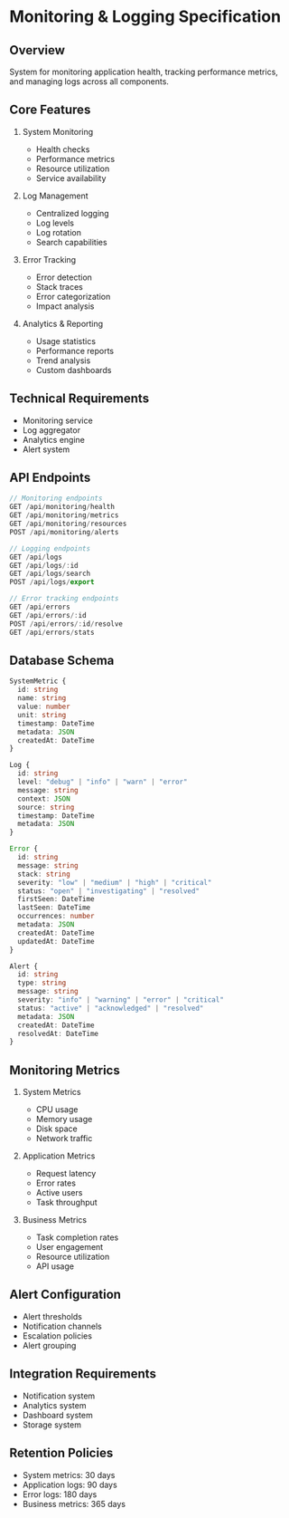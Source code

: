 # Monitoring & Logging Specification

## Overview
System for monitoring application health, tracking performance metrics, and managing logs across all components.

## Core Features
1. System Monitoring
   - Health checks
   - Performance metrics
   - Resource utilization
   - Service availability

2. Log Management
   - Centralized logging
   - Log levels
   - Log rotation
   - Search capabilities

3. Error Tracking
   - Error detection
   - Stack traces
   - Error categorization
   - Impact analysis

4. Analytics & Reporting
   - Usage statistics
   - Performance reports
   - Trend analysis
   - Custom dashboards

## Technical Requirements
- Monitoring service
- Log aggregator
- Analytics engine
- Alert system

## API Endpoints
```typescript
// Monitoring endpoints
GET /api/monitoring/health
GET /api/monitoring/metrics
GET /api/monitoring/resources
POST /api/monitoring/alerts

// Logging endpoints
GET /api/logs
GET /api/logs/:id
GET /api/logs/search
POST /api/logs/export

// Error tracking endpoints
GET /api/errors
GET /api/errors/:id
POST /api/errors/:id/resolve
GET /api/errors/stats
```

## Database Schema
```typescript
SystemMetric {
  id: string
  name: string
  value: number
  unit: string
  timestamp: DateTime
  metadata: JSON
  createdAt: DateTime
}

Log {
  id: string
  level: "debug" | "info" | "warn" | "error"
  message: string
  context: JSON
  source: string
  timestamp: DateTime
  metadata: JSON
}

Error {
  id: string
  message: string
  stack: string
  severity: "low" | "medium" | "high" | "critical"
  status: "open" | "investigating" | "resolved"
  firstSeen: DateTime
  lastSeen: DateTime
  occurrences: number
  metadata: JSON
  createdAt: DateTime
  updatedAt: DateTime
}

Alert {
  id: string
  type: string
  message: string
  severity: "info" | "warning" | "error" | "critical"
  status: "active" | "acknowledged" | "resolved"
  metadata: JSON
  createdAt: DateTime
  resolvedAt: DateTime
}
```

## Monitoring Metrics
1. System Metrics
   - CPU usage
   - Memory usage
   - Disk space
   - Network traffic

2. Application Metrics
   - Request latency
   - Error rates
   - Active users
   - Task throughput

3. Business Metrics
   - Task completion rates
   - User engagement
   - Resource utilization
   - API usage

## Alert Configuration
- Alert thresholds
- Notification channels
- Escalation policies
- Alert grouping

## Integration Requirements
- Notification system
- Analytics system
- Dashboard system
- Storage system

## Retention Policies
- System metrics: 30 days
- Application logs: 90 days
- Error logs: 180 days
- Business metrics: 365 days